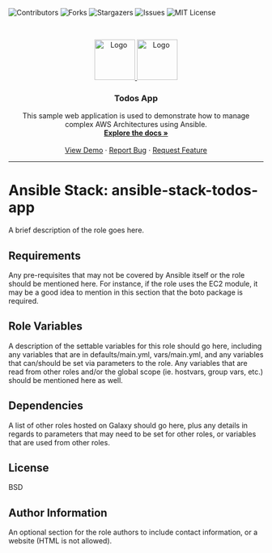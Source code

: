 ![Contributors](https://img.shields.io/github/contributors/desainis/ansible-stack-todos-app)
![Forks](https://img.shields.io/github/forks/desainis/ansible-stack-todos-app)
![Stargazers](https://img.shields.io/github/stars/desainis/ansible-stack-todos-app)
![Issues](https://img.shields.io/github/issues/desainis/ansible-stack-todos-app)
![MIT License](https://img.shields.io/github/license/desainis/ansible-stack-todos-app)

<!-- PROJECT LOGO -->
<br />
<p align="center">
  <a href="https://github.com/desainis/ansible-stack-todos-app">
    <img src="https://vuejs.org/images/logo.png" alt="Logo" width="80" height="80">
    <img src="https://www.ansible.com/hubfs/2016_Images/Assets/Ansible-Mark-Large-RGB-Mango.png?hsLang=en-us" alt="Logo" width="80" height="80">
  </a>

  <h3 align="center">Todos App</h3>

  <p align="center">
    This sample web application is used to demonstrate how to manage complex AWS Architectures using Ansible.
    <br />
    <a href="https://github.com/desainis/ansible-stack-todos-app"><strong>Explore the docs »</strong></a>
    <br />
    <br />
    <a href="https://github.com/desainis/ansible-stack-todos-app">View Demo</a>
    ·
    <a href="https://github.com/desainis/ansible-stack-todos-app/issues">Report Bug</a>
    ·
    <a href="https://github.com/desainis/ansible-stack-todos-app/issues">Request Feature</a>
  </p>
</p>

------------

Ansible Stack: ansible-stack-todos-app
=========

A brief description of the role goes here.

Requirements
------------

Any pre-requisites that may not be covered by Ansible itself or the role should be mentioned here. For instance, if the role uses the EC2 module, it may be a good idea to mention in this section that the boto package is required.

Role Variables
--------------

A description of the settable variables for this role should go here, including any variables that are in defaults/main.yml, vars/main.yml, and any variables that can/should be set via parameters to the role. Any variables that are read from other roles and/or the global scope (ie. hostvars, group vars, etc.) should be mentioned here as well.

Dependencies
------------

A list of other roles hosted on Galaxy should go here, plus any details in regards to parameters that may need to be set for other roles, or variables that are used from other roles.

License
-------

BSD

Author Information
------------------

An optional section for the role authors to include contact information, or a website (HTML is not allowed).
